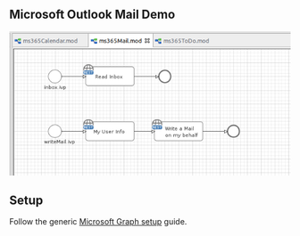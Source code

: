 
## Microsoft Outlook Mail Demo

![demo-mail](doc/img/demo_mail.png)

## Setup

Follow the generic [Microsoft Graph setup](./msgraph) guide.